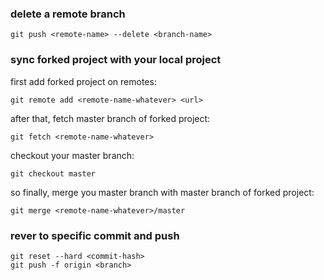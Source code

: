 ### delete a remote branch
`git push <remote-name> --delete <branch-name>`

### sync forked project with your local project
first add forked project on remotes:
```
git remote add <remote-name-whatever> <url>
```
after that, fetch master branch of forked project:
```
git fetch <remote-name-whatever>
```
checkout your master branch:
```
git checkout master
```
so finally, merge you master branch with master branch of forked project:
```
git merge <remote-name-whatever>/master
```
### rever to specific commit and push
```
git reset --hard <commit-hash>
git push -f origin <branch>
```

